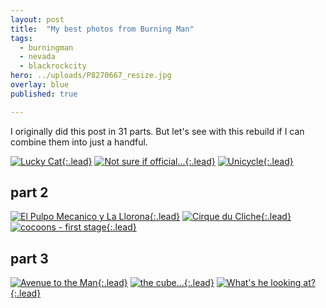 ```yaml
---
layout: post
title:  "My best photos from Burning Man"
tags:
  - burningman
  - nevada
  - blackrockcity
hero: ../uploads/P8270667_resize.jpg
overlay: blue
published: true

---
```


I originally did this post in 31 parts. But let's see with this rebuild if I can combine them into just a handful.


[![Lucky Cat](../uploads/P8270667_resize.jpg){:.lead}](../uploads/P8270667.jpg)
[![Not sure if official...](../uploads/P8270798_resize.jpg){:.lead}](../uploads/P8270798.jpg)
[![Unicycle](../uploads/P8270800_resize.jpg){:.lead}](../uploads/P8270800.jpg)
## part 2
[![El Pulpo Mecanico y La Llorona](../uploads/P8270820_resize.jpg){:.lead}](../uploads/P8270820.jpg)
[![Cirque du Cliche](../uploads/P8270845_resize.jpg){:.lead}](../uploads/P8270845.jpg)
[![cocoons - first stage](../uploads/P8270603_resize.jpg){:.lead}](../uploads/P8270603.jpg)
## part 3
[![Avenue to the Man](../uploads/P8270704_resize.jpg){:.lead}](../uploads/P8270704.jpg)
[![the cube...](../uploads/P8270634_resize.jpg){:.lead}](../uploads/P8270634.jpg)
[![What's he looking at?](../uploads/P8270657_resize.jpg){:.lead}](../uploads/P8270657.jpg)